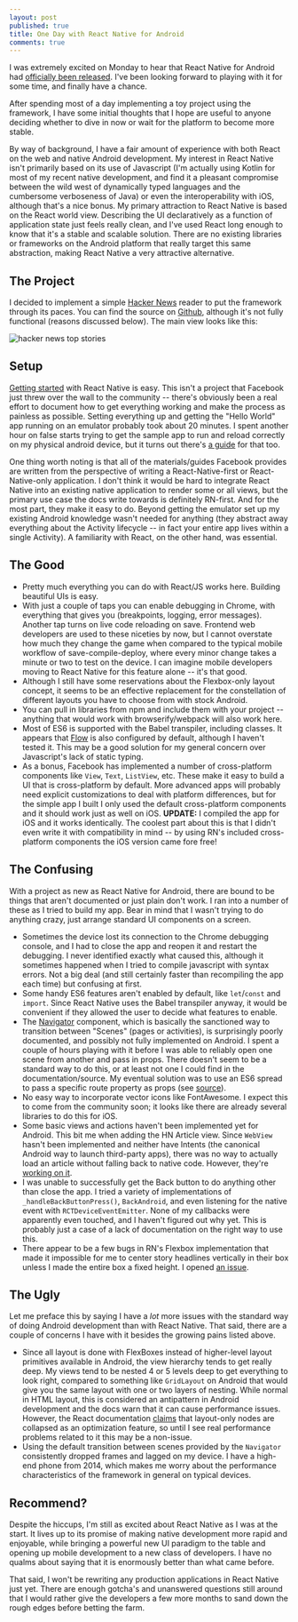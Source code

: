 ```yaml
---
layout: post
published: true
title: One Day with React Native for Android
comments: true
---
```

I was extremely excited on Monday to hear that React Native for Android had [officially been released](https://code.facebook.com/posts/1189117404435352/). I've been looking forward to playing with it for some time, and finally have a chance.

After spending most of a day implementing a toy project using the framework, I have some initial thoughts that I hope are useful to anyone deciding whether to dive in now or wait for the platform to become more stable.

By way of background, I have a fair amount of experience with both React on the web and native Android development. My interest in React Native isn't primarily based on its use of Javascript (I'm actually using Kotlin for most of my recent native development, and find it a pleasant compromise between the wild west of dynamically typed languages and the cumbersome verboseness of Java) or even the interoperability with iOS, although that's a nice bonus. My primary attraction to React Native is based on the React world view. Describing the UI declaratively as a function of application state just feels really clean, and I've used React long enough to know that it's a stable and scalable solution. There are no existing libraries or frameworks on the Android platform that really target this same abstraction, making React Native a very attractive alternative.

## The Project
I decided to implement a simple [Hacker News](https://news.ycombinator.com) reader to put the framework through its paces. You can find the source on [Github](https://github.com/corbt/HNReact), although it's not fully functional (reasons discussed below). The main view looks like this:

![hacker news top stories](https://s3.amazonaws.com/corbt/blog/hn_home.png)

## Setup
[Getting started](http://facebook.github.io/react-native/docs/getting-started.html#content) with React Native is easy. This isn't a project that Facebook just threw over the wall to the community -- there's obviously been a real effort to document how to get everything working and make the process as painless as possible. Setting everything up and getting the "Hello World" app running on an emulator probably took about 20 minutes. I spent another hour on false starts trying to get the sample app to run and reload correctly on my physical android device, but it turns out there's [a guide](http://facebook.github.io/react-native/docs/running-on-device-android.html#content) for that too.

One thing worth noting is that all of the materials/guides Facebook provides are written from the perspective of writing a React-Native-first or React-Native-only application. I don't think it would be hard to integrate React Native into an existing native application to render some or all views, but the primary use case the docs write towards is definitely RN-first. And for the most part, they make it easy to do. Beyond getting the emulator set up my existing Android knowledge wasn't needed for anything (they abstract away everything about the Activity lifecycle -- in fact your entire app lives within a single Activity). A familiarity with React, on the other hand, was essential.

## The Good
  * Pretty much everything you can do with React/JS works here. Building beautiful UIs is easy. 
  * With just a couple of taps you can enable debugging in Chrome, with everything that gives you (breakpoints, logging, error messages). Another tap turns on live code reloading on save. Frontend web developers are used to these niceties by now, but I cannot overstate how much they change the game when compared to the typical mobile workflow of save-compile-deploy, where every minor change takes a minute or two to test on the device. I can imagine mobile developers moving to React Native for this feature alone -- it's that good.
  * Although I still have some reservations about the Flexbox-only layout concept, it seems to be an effective replacement for the constellation of different layouts you have to choose from with stock Android. 
  * You can pull in libraries from npm and include them with your project -- anything that would work with browserify/webpack will also work here. 
  * Most of ES6 is supported with the Babel transpiler, including classes. It appears that [Flow](http://flowtype.org/) is also configured by default, although I haven't tested it. This may be a good solution for my general concern over Javascript's lack of static typing.
  * As a bonus, Facebook has implemented a number of cross-platform components like `View`, `Text`, `ListView`, etc. These make it easy to build a UI that is cross-platform by default. More advanced apps will probably need explicit customizations to deal with platform differences, but for the simple app I built I only used the default cross-platform components and it should work just as well on iOS. **UPDATE:** I compiled the app for iOS and it works identically. The coolest part about this is that I didn't even write it with compatibility in mind -- by using RN's included cross-platform components the iOS version came fore free!

## The Confusing
With a project as new as React Native for Android, there are bound to be things that aren't documented or just plain don't work. I ran into a number of these as I tried to build my app. Bear in mind that I wasn't trying to do anything crazy, just arrange standard UI components on a screen.

* Sometimes the device lost its connection to the Chrome debugging console, and I had to close the app and reopen it and restart the debugging. I never identified exactly what caused this, although it sometimes happened when I tried to compile javascript with syntax errors. Not a big deal (and still certainly faster than recompiling the app each time) but confusing at first.
* Some handy ES6 features aren't enabled by default, like `let`/`const` and `import`. Since React Native uses the Babel transpiler anyway, it would be convenient if they allowed the user to decide what features to enable.
* The [Navigator](https://facebook.github.io/react-native/docs/navigator.html#content) component, which is basically the sanctioned way to transition between "Scenes" (pages or activities), is surprisingly poorly documented, and possibly not fully implemented on Android. I spent a couple of hours playing with it before I was able to reliably open one scene from another and pass in props. There doesn't seem to be a standard way to do this, or at least not one I could find in the documentation/source. My eventual solution was to use an ES6 spread to pass a specific route property as props (see [source](https://github.com/corbt/HNReact/blob/c60ef9e61ef85fc453784f6ab2b9ae8a49880df6/index.android.js#L39)).
* No easy way to incorporate vector icons like FontAwesome. I expect this to come from the community soon; it looks like there are already several libraries to do this for iOS.
* Some basic views and actions haven't been implemented yet for Android. This bit me when adding the HN Article view. Since `WebView` hasn't been implemented and neither have Intents (the canonical Android way to launch third-party apps), there was no way to actually load an article without falling back to native code. However, they're [working on it](https://facebook.github.io/react-native/docs/known-issues.html#content).
* I was unable to successfully get the Back button to do anything other than close the app. I tried a variety of implementations of `_handleBackButtonPress()`, `BackAndroid`, and even listening for the native event with `RCTDeviceEventEmitter`. None of my callbacks were apparently even touched, and I haven't figured out why yet. This is probably just a case of a lack of documentation on the right way to use this.
* There appear to be a few bugs in RN's Flexbox implementation that made it impossible for me to center story headlines vertically in their box unless I made the entire box a fixed height. I opened [an issue](https://github.com/facebook/react-native/issues/2724#issuecomment-140491988).

## The Ugly
Let me preface this by saying I have a *lot* more issues with the standard way of doing Android development than with React Native. That said, there are a couple of concerns I have with it besides the growing pains listed above.

* Since all layout is done with FlexBoxes instead of higher-level layout primitives available in Android, the view hierarchy tends to get really deep. My views tend to be nested 4 or 5 levels deep to get everything to look right, compared to something like `GridLayout` on Android that would give you the same layout with one or two layers of nesting. While normal in HTML layout, this is considered an antipattern in Android development and the docs warn that it can cause performance issues. However, the React documentation [claims](https://facebook.github.io/react-native/docs/known-issues.html#layout-only-nodes-on-android) that layout-only nodes are collapsed as an optimization feature, so until I see real performance problems related to it this may be a non-issue.
* Using the default transition between scenes provided by the `Navigator` consistently dropped frames and lagged on my device. I have a high-end phone from 2014, which makes me worry about the performance characteristics of the framework in general on typical devices.

## Recommend?
Despite the hiccups, I'm still as excited about React Native as I was at the start. It lives up to its promise of making native development more rapid and enjoyable, while bringing a powerful new UI paradigm to the table and opening up mobile development to a new class of developers. I have no qualms about saying that it is enormously better than what came before.

That said, I won't be rewriting any production applications in React Native just yet. There are enough gotcha's and unanswered questions still around that I would rather give the developers a few more months to sand down the rough edges before betting the farm.